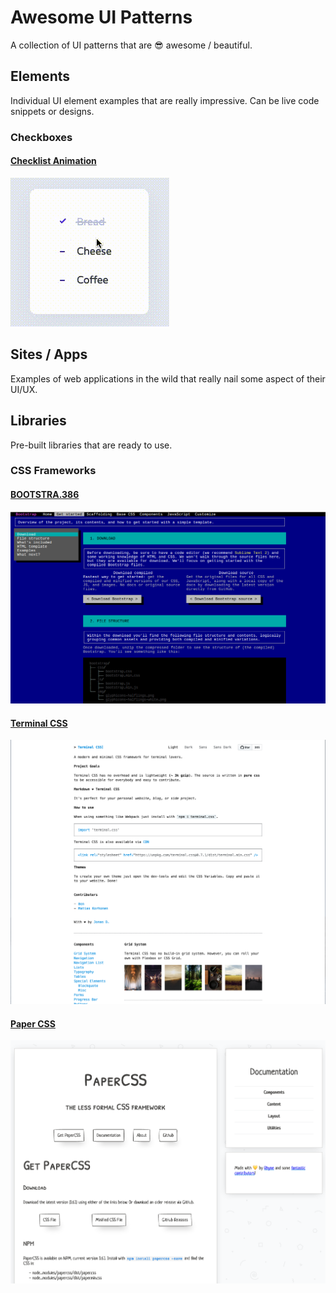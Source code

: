 # Awesome UI Patterns
A collection of UI patterns that are 😎 awesome / beautiful.

## Elements
Individual UI element examples that are really impressive. Can be live code snippets or designs.

### Checkboxes

#### [Checklist Animation](https://codepen.io/milanraring/pen/QWbqBGo)

![](images/checkboxes/checklist-animation.gif)


## Sites / Apps
Examples of web applications in the wild that really nail some aspect of their UI/UX.

## Libraries
Pre-built libraries that are ready to use.

### CSS Frameworks

#### [BOOTSTRA.386](https://github.com/kristopolous/BOOTSTRA.386)

![](images/libraries/bootstrap-386.png)

#### [Terminal CSS](https://github.com/Gioni06/terminal.css)

![](images/libraries/terminal-css.png)

#### [Paper CSS](https://github.com/papercss/papercss)

![](images/libraries/paper-css.png)
